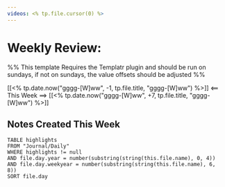 ```yaml
---
videos: <% tp.file.cursor(0) %>
---
```


# Weekly Review:

%% This template Requires the Templatr plugin and should be run on sundays, if not on sundays, the value offsets should be adjusted %%

[[<% tp.date.now("gggg-[W]ww", -1, tp.file.title, "gggg-[W]ww") %>]] <== This Week ==> [[<% tp.date.now("gggg-[W]ww", +7, tp.file.title, "gggg-[W]ww") %>]]

## Notes Created This Week

```dataview
TABLE highlights
FROM "Journal/Daily"
WHERE highlights != null
AND file.day.year = number(substring(string(this.file.name), 0, 4))
AND file.day.weekyear = number(substring(string(this.file.name), 6, 8))
SORT file.day
```
